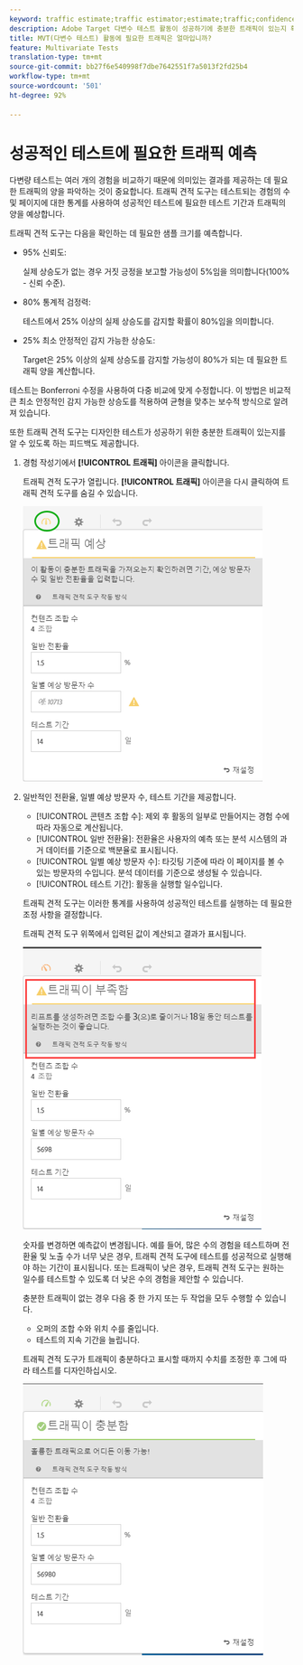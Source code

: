 ```yaml
---
keyword: traffic estimate;traffic estimator;estimate;traffic;confidence;statistical power;lift;bonferroni;conversion rate;visitors per day;duration
description: Adobe Target 다변수 테스트 활동이 성공하기에 충분한 트래픽이 있는지 확인할 수 있는 트래픽 견적 도구를 사용하는 방법에 대해 알아보십시오.
title: MVT(다변수 테스트) 활동에 필요한 트래픽은 얼마입니까?
feature: Multivariate Tests
translation-type: tm+mt
source-git-commit: bb27f6e540998f7dbe7642551f7a5013f2fd25b4
workflow-type: tm+mt
source-wordcount: '501'
ht-degree: 92%

---
```



# 성공적인 테스트에 필요한 트래픽 예측

다변량 테스트는 여러 개의 경험을 비교하기 때문에 의미있는 결과를 제공하는 데 필요한 트래픽의 양을 파악하는 것이 중요합니다. 트래픽 견적 도구는 테스트되는 경험의 수 및 페이지에 대한 통계를 사용하여 성공적인 테스트에 필요한 테스트 기간과 트래픽의 양을 예상합니다.

트래픽 견적 도구는 다음을 확인하는 데 필요한 샘플 크기를 예측합니다.

* 95% 신뢰도:

   실제 상승도가 없는 경우 거짓 긍정을 보고할 가능성이 5%임을 의미합니다(100% - 신뢰 수준).
* 80% 통계적 검정력:

   테스트에서 25% 이상의 실제 상승도를 감지할 확률이 80%임을 의미합니다.
* 25% 최소 안정적인 감지 가능한 상승도:

   Target은 25% 이상의 실제 상승도를 감지할 가능성이 80%가 되는 데 필요한 트래픽 양을 계산합니다.

테스트는 Bonferroni 수정을 사용하여 다중 비교에 맞게 수정합니다. 이 방법은 비교적 큰 최소 안정적인 감지 가능한 상승도를 적용하여 균형을 맞추는 보수적 방식으로 알려져 있습니다.

또한 트래픽 견적 도구는 디자인한 테스트가 성공하기 위한 충분한 트래픽이 있는지를 알 수 있도록 하는 피드백도 제공합니다.

1. 경험 작성기에서 **[!UICONTROL 트래픽]** 아이콘을 클릭합니다.

   트래픽 견적 도구가 열립니다. **[!UICONTROL 트래픽]** 아이콘을 다시 클릭하여 트래픽 견적 도구를 숨길 수 있습니다.

   ![](assets/estimatorempty.png)

1. 일반적인 전환율, 일별 예상 방문자 수, 테스트 기간을 제공합니다.

   * [!UICONTROL 콘텐츠 조합 수]: 제외 후 활동의 일부로 만들어지는 경험 수에 따라 자동으로 계산됩니다.
   * [!UICONTROL 일반 전환율]: 전환율은 사용자의 예측 또는 분석 시스템의 과거 데이터를 기준으로 백분율로 표시됩니다.
   * [!UICONTROL 일별 예상 방문자 수]: 타깃팅 기준에 따라 이 페이지를 볼 수 있는 방문자의 수입니다. 분석 데이터를 기준으로 생성될 수 있습니다.
   * [!UICONTROL 테스트 기간]: 활동을 실행할 일수입니다.

   트래픽 견적 도구는 이러한 통계를 사용하여 성공적인 테스트를 실행하는 데 필요한 조정 사항을 결정합니다.

   트래픽 견적 도구 위쪽에서 입력된 값이 계산되고 결과가 표시됩니다.

   ![](assets/estimatorinsufficient.png)

   숫자를 변경하면 예측값이 변경됩니다. 예를 들어, 많은 수의 경험을 테스트하며 전환율 및 노출 수가 너무 낮은 경우, 트래픽 견적 도구에 테스트를 성공적으로 실행해야 하는 기간이 표시됩니다. 또는 트래픽이 낮은 경우, 트래픽 견적 도구는 원하는 일수를 테스트할 수 있도록 더 낮은 수의 경험을 제안할 수 있습니다.

   충분한 트래픽이 없는 경우 다음 중 한 가지 또는 두 작업을 모두 수행할 수 있습니다.

   * 오퍼의 조합 수와 위치 수를 줄입니다.
   * 테스트의 지속 기간을 늘립니다.

   트래픽 견적 도구가 트래픽이 충분하다고 표시할 때까지 수치를 조정한 후 그에 따라 테스트를 디자인하십시오.

   ![](assets/estimatorok.png)

